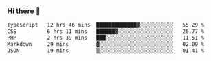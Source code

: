 ### Hi there 🌱
<!--START_SECTION:waka-->

```txt
TypeScript   12 hrs 46 mins  █████████████▓░░░░░░░░░░░   55.29 %
CSS          6 hrs 11 mins   ██████▓░░░░░░░░░░░░░░░░░░   26.77 %
PHP          2 hrs 39 mins   ███░░░░░░░░░░░░░░░░░░░░░░   11.51 %
Markdown     29 mins         ▓░░░░░░░░░░░░░░░░░░░░░░░░   02.09 %
JSON         19 mins         ▒░░░░░░░░░░░░░░░░░░░░░░░░   01.41 %
```

<!--END_SECTION:waka-->
<!--
**Dieg0raf/Dieg0raf** is a ✨ _special_ ✨ repository because its `README.md` (this file) appears on your GitHub profile.

Here are some ideas to get you started:

- 🔭 I’m currently working on ...
- 🌱 I’m currently learning ...
- 👯 I’m looking to collaborate on ...
- 🤔 I’m looking for help with ...
- 💬 Ask me about ...
- 📫 How to reach me: ...
- 😄 Pronouns: ...
- ⚡ Fun fact: ...
-->
